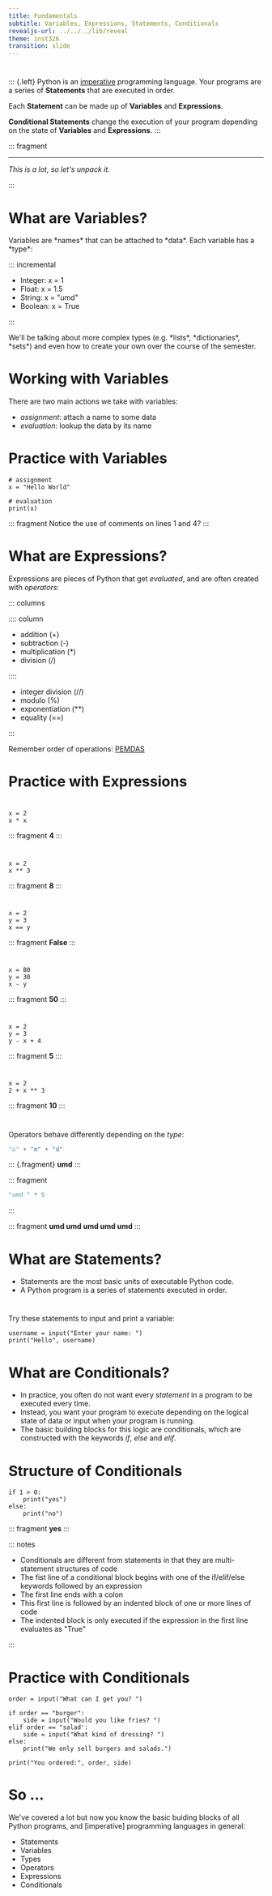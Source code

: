 ```yaml
---
title: Fundamentals
subtitle: Variables, Expressions, Statements, Conditionals
revealjs-url: ../../../lib/reveal
theme: inst326
transition: slide
---
```


# 

::: {.left}
Python is an [imperative] programming language. Your programs are a series
of **Statements** that are executed in order.

Each **Statement** can be made up of
**Variables** and **Expressions**.

**Conditional Statements** change the execution
of your program depending on the state of **Variables** and **Expressions**.
:::

::: fragment

---
*This is a lot, so let's unpack it.*

:::

# What are Variables?

<p class="left">
Variables are *names* that can be attached to *data*. Each variable has a *type*:
</p>

::: incremental

* Integer: x = 1
* Float: x = 1.5
* String: x = "umd"
* Boolean: x = True

:::

<p class="left fragment">
We'll be talking about more complex types (e.g. *lists*, *dictionaries*, *sets*) and 
even how to create your own over the course of the semester.
</p>

# Working with Variables

There are two main actions we take with variables:

* *assignment*: attach a name to some data
* *evaluation*: lookup the data by its name

# Practice with Variables

~~~~ {.python .numberLines}
# assignment
x = "Hello World"

# evaluation
print(x) 
~~~~

::: fragment
Notice the use of comments on lines 1 and 4?
:::

# What are Expressions?

Expressions are pieces of Python that get *evaluated*, and are often 
created with *operators*: 

::: columns 

:::: column

- addition (+)
- subtraction (-)
- multiplication (\*)
- division (/)

::::

- integer division (//)
- modulo (%)
- exponentiation (**)
- equality (==)

:::

Remember order of operations: [PEMDAS](https://www.mathsisfun.com/operation-order-pemdas.html)

# Practice with Expressions

# 

~~~ {.python .numberLines}
x = 2 
x * x
~~~

::: fragment
**4**
:::

# 

~~~ {.python .numberLines}
x = 2
x ** 3
~~~ 

::: fragment
**8**
:::

#

~~~ {.python .numberLines}
x = 2 
y = 3
x == y
~~~

::: fragment
**False**
:::

# 

~~~ {.python .numberLines}
x = 80
y = 30
x - y
~~~

::: fragment
**50**
:::

#

~~~ {.python .numberLines}
x = 2
y = 3
y - x + 4
~~~

::: fragment
**5**
:::

# 

~~~ {.python .numberLines}
x = 2
2 + x ** 3
~~~

::: fragment
**10**
:::

# 

Operators behave differently depending on the *type*:

``` python
"u" + "m" + "d"
```

::: {.fragment}
**umd**
:::

::: fragment
```python
"umd " * 5
```
:::

::: fragment
**umd umd umd umd umd**
:::

# What are Statements?

* Statements are the most basic units of executable Python code.
* A Python program is a series of statements executed in order.

#

Try these statements to input and print a variable:

~~~~ {.python .numberLines}
username = input("Enter your name: ")
print("Hello", username)
~~~~

# What are Conditionals?

* In practice, you often do not want every *statement* in a program to be executed every time.
* Instead, you want your program to execute depending on the logical state of data or input when your program is running.
* The basic building blocks for this logic are conditionals, which are constructed with the keywords *if*, *else* and *elif*.

# Structure of Conditionals

``` {.python .numberLines}
if 1 > 0:
    print("yes")
else:
    print("no")
```

::: fragment
**yes**
:::

::: notes
* Conditionals are different from statements in that they are multi-statement structures of code
* The fist line of a conditional block begins with one of the if/elif/else keywords followed by an expression
* The first line ends with a colon
* This first line is followed by an indented block of one or more lines of code
* The indented block is only executed if the expression in the first line evaluates as "True"

:::


# Practice with Conditionals

~~~~ {.python .numberLines}
order = input("What can I get you? ")

if order == "burger":
    side = input("Would you like fries? ")
elif order == "salad':
    side = input("What kind of dressing? ")
else:
    print("We only sell burgers and salads.")

print("You ordered:", order, side)

~~~~

# So ...

<p class="left">
We've covered a lot but now you know the basic buiding blocks of all Python
programs, and [imperative] programming languages in general:
</p>

* Statements
* Variables
* Types
* Operators 
* Expressions
* Conditionals

[imperative]: https://en.wikipedia.org/wiki/Imperative_programming
